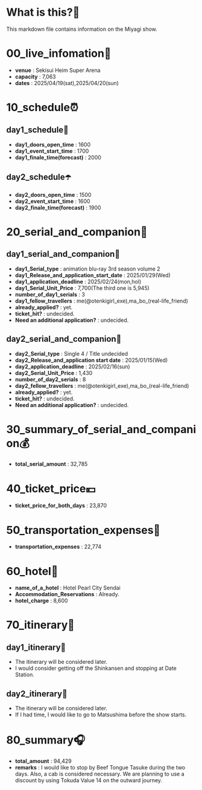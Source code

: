 # What is this?👀
<p>This markdown file contains information on the Miyagi show.</p>

# 00_live_infomation📅

- **venue** : Sekisui Heim Super Arena
- **capacity** : 7,063
- **dates** : 2025/04/19(sat),2025/04/20(sun)

# 10_schedule⏰

## day1_schedule🥁

- **day1_doors_open_time** : 1600
- **day1_event_start_time** : 1700
- **day1_finale_time(forecast)** : 2000

## day2_schedule☂️

- **day2_doors_open_time** : 1500
- **day2_event_start_time** : 1600
- **day2_finale_time(forecast)** : 1900

# 20_serial_and_companion📃

## day1_serial_and_companion🔖

- **day1_Serial_type** : animation blu-ray 3rd season volume 2
- **day1_Release_and_application_start_date** : 2025/01/29(Wed)
- **day1_application_deadline** : 2025/02/24(mon,hol)
- **day1_Serial_Unit_Price** : 7,700(The third one is 5,945)
- **number_of_day1_serials** : 3
- **day1_fellow_travellers** : me(@otenkigirl_exe),ma_bo_(real-life_friend)
- **already_applied?** : yet.
- **ticket_hit?** : undecided.
- **Need an additional application?** : undecided.

## day2_serial_and_companion📰

- **day2_Serial_type** : Single 4 / Title undecided
- **day2_Release_and_application start date** : 2025/01/15(Wed)
- **day2_application_deadline** : 2025/02/16(sun)
- **day2_Serial_Unit_Price** : 1,430
- **number_of_day2_serials** : 8
- **day2_fellow_travellers** : me(@otenkigirl_exe),ma_bo_(real-life_friend)
- **already_applied?** : yet.
- **ticket_hit?** : undecided.
- **Need an additional application?** : undecided.

# 30_summary_of_serial_and_companion💰

- **total_serial_amount** : 32,785

# 40_ticket_price💴

- **ticket_price_for_both_days** : 23,870

# 50_transportation_expenses🚅

- **transportation_expenses** : 22,774

# 60_hotel🏨

- **name_of_a_hotel** : Hotel Pearl City Sendai
- **Accommodation_Reservations** : Already.
- **hotel_charge** : 8,600

# 70_itinerary🛴

## day1_itinerary🚀

- The itinerary will be considered later.
- I would consider getting off the Shinkansen and stopping at Date Station.

## day2_itinerary🚢

- The itinerary will be considered later.
- If I had time, I would like to go to Matsushima before the show starts.

# 80_summary🎧

- **total_amount** : 94,429
- **remarks** : I would like to stop by Beef Tongue Tasuke during the two days. Also, a cab is considered necessary. We are planning to use a discount by using Tokuda Value 14 on the outward journey.
